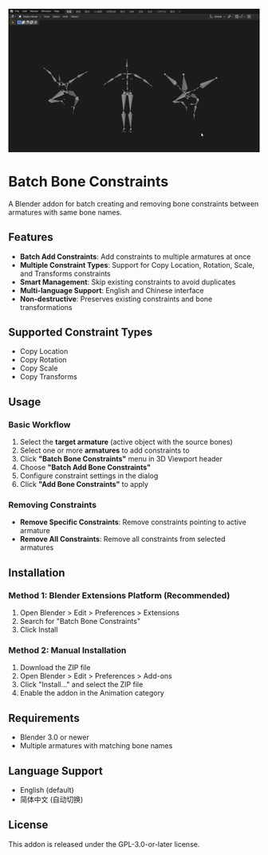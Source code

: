 ![demo](Simple_demo.gif)


# Batch Bone Constraints

A Blender addon for batch creating and removing bone constraints between armatures with same bone names.

## Features

- **Batch Add Constraints**: Add constraints to multiple armatures at once
- **Multiple Constraint Types**: Support for Copy Location, Rotation, Scale, and Transforms constraints
- **Smart Management**: Skip existing constraints to avoid duplicates
- **Multi-language Support**: English and Chinese interface
- **Non-destructive**: Preserves existing constraints and bone transformations

## Supported Constraint Types

- Copy Location
- Copy Rotation  
- Copy Scale
- Copy Transforms

## Usage

### Basic Workflow

1. Select the **target armature** (active object with the source bones)
2. Select one or more **armatures** to add constraints to
3. Click **"Batch Bone Constraints"** menu in 3D Viewport header
4. Choose **"Batch Add Bone Constraints"**
5. Configure constraint settings in the dialog
6. Click **"Add Bone Constraints"** to apply

### Removing Constraints

- **Remove Specific Constraints**: Remove constraints pointing to active armature
- **Remove All Constraints**: Remove all constraints from selected armatures

## Installation

### Method 1: Blender Extensions Platform (Recommended)
1. Open Blender > Edit > Preferences > Extensions
2. Search for "Batch Bone Constraints"
3. Click Install

### Method 2: Manual Installation
1. Download the ZIP file
2. Open Blender > Edit > Preferences > Add-ons
3. Click "Install..." and select the ZIP file
4. Enable the addon in the Animation category

## Requirements

- Blender 3.0 or newer
- Multiple armatures with matching bone names

## Language Support

- English (default)
- 简体中文 (自动切换)

## License

This addon is released under the GPL-3.0-or-later license.